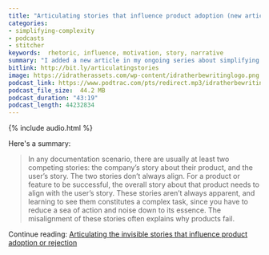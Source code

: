 ```yaml
---
title: "Articulating stories that influence product adoption (new article in Simplifying Complexity series)"
categories:
- simplifying-complexity
- podcasts
- stitcher
keywords:  rhetoric, influence, motivation, story, narrative
summary: "I added a new article in my ongoing series about simplifying complexity. The article is called <i>Articulating the invisible stories that influence product adoption or rejection</i> and explores why adoption of our products among users doesn't often live up to our expectations. I argue that we need to articulate the story we're telling about the product as well as the story users tell, and identify whether the two are in alignment. Note that you can both read and listen to this article, since I created an audio recording for it."
bitlink: http://bit.ly/articulatingstories
image: https://idratherassets.com/wp-content/idratherbewritinglogo.png
podcast_link: https://www.podtrac.com/pts/redirect.mp3/idratherbewritingmedia.com/podcasts/articulating_stories.mp3
podcast_file_size:  44.2 MB
podcast_duration: "43:19"
podcast_length: 44232834
---
```


{% include audio.html %}

Here's a summary:

> In any documentation scenario, there are usually at least two competing stories: the company’s story about their product, and the user’s story. The two stories don’t always align. For a product or feature to be successful, the overall story about that product needs to align with the user’s story. These stories aren’t always apparent, and learning to see them constitutes a complex task, since you have to reduce a sea of action and noise down to its essence. The misalignment of these stories often explains why products fail.

Continue reading: [Articulating the invisible stories that influence product adoption or rejection](https://idratherbewriting.com/simplifying-complexity/articulate-invisible-stories-that-influence-action.html)
